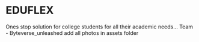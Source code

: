 # EDUFLEX
Ones stop solution for college students for all their academic needs...
Team - Byteverse_unleashed
add all photos in assets folder
